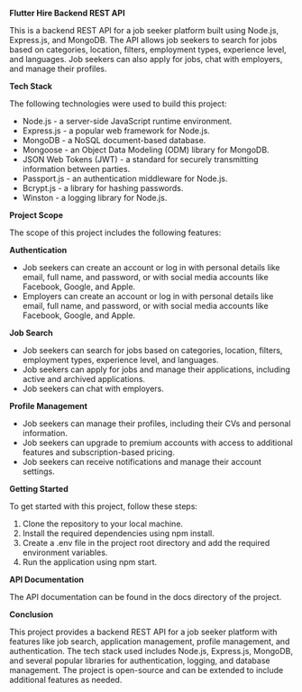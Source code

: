 **Flutter Hire Backend REST API**

This is a backend REST API for a job seeker platform built using Node.js, Express.js, and MongoDB. The API allows job seekers to search for jobs based on categories, location, filters, employment types, experience level, and languages. Job seekers can also apply for jobs, chat with employers, and manage their profiles.

**Tech Stack**

The following technologies were used to build this project:



* Node.js - a server-side JavaScript runtime environment.
* Express.js - a popular web framework for Node.js.
* MongoDB - a NoSQL document-based database.
* Mongoose - an Object Data Modeling (ODM) library for MongoDB.
* JSON Web Tokens (JWT) - a standard for securely transmitting information between parties.
* Passport.js - an authentication middleware for Node.js.
* Bcrypt.js - a library for hashing passwords.
* Winston - a logging library for Node.js.

**Project Scope**

The scope of this project includes the following features:

**Authentication**



* Job seekers can create an account or log in with personal details like email, full name, and password, or with social media accounts like Facebook, Google, and Apple.
* Employers can create an account or log in with personal details like email, full name, and password, or with social media accounts like Facebook, Google, and Apple.

**Job Search**



* Job seekers can search for jobs based on categories, location, filters, employment types, experience level, and languages.
* Job seekers can apply for jobs and manage their applications, including active and archived applications.
* Job seekers can chat with employers.

**Profile Management**



* Job seekers can manage their profiles, including their CVs and personal information.
* Job seekers can upgrade to premium accounts with access to additional features and subscription-based pricing.
* Job seekers can receive notifications and manage their account settings.

**Getting Started**

To get started with this project, follow these steps:



1. Clone the repository to your local machine.
2. Install the required dependencies using npm install.
3. Create a .env file in the project root directory and add the required environment variables.
4. Run the application using npm start.

**API Documentation**

The API documentation can be found in the docs directory of the project.

**Conclusion**

This project provides a backend REST API for a job seeker platform with features like job search, application management, profile management, and authentication. The tech stack used includes Node.js, Express.js, MongoDB, and several popular libraries for authentication, logging, and database management. The project is open-source and can be extended to include additional features as needed.
